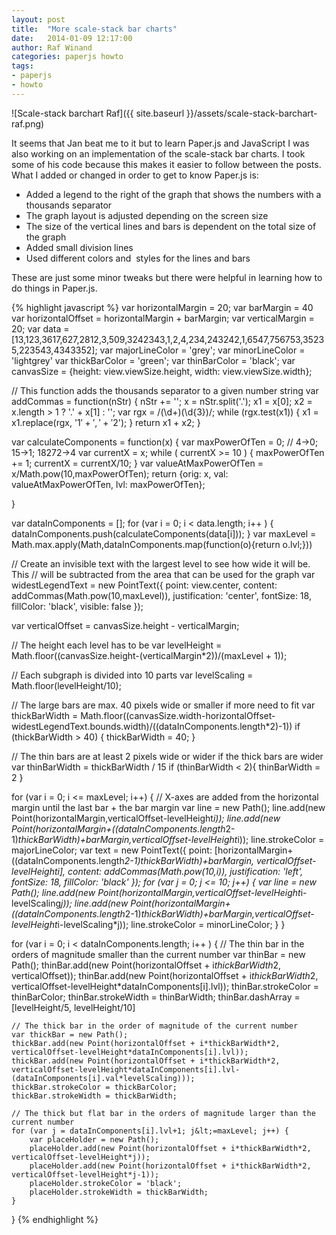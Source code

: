 ```yaml
---
layout: post
title:  "More scale-stack bar charts"
date:   2014-01-09 12:17:00
author: Raf Winand
categories: paperjs howto
tags:
- paperjs
- howto
---
```

![Scale-stack barchart Raf]({{ site.baseurl }}/assets/scale-stack-barchart-raf.png)

It seems that Jan beat me to it but to learn Paper.js and JavaScript I was also working on an implementation of the scale-stack bar charts. I took some of his code because this makes it easier to follow between the posts. What I added or changed in order to get to know Paper.js is:

* Added a legend to the right of the graph that shows the numbers with a thousands separator
* The graph layout is adjusted depending on the screen size
* The size of the vertical lines and bars is dependent on the total size of the graph
* Added small division lines
* Used different colors and  styles for the lines and bars

These are just some minor tweaks but there were helpful in learning how to do things in Paper.js.

{% highlight javascript %}
var horizontalMargin = 20;
var barMargin = 40
var horizontalOffset = horizontalMargin + barMargin;
var verticalMargin = 20;
var data = [13,123,3617,627,2812,3,509,3242343,1,2,4,234,243242,1,6547,756753,35235,223543,4343352];
var majorLineColor = 'grey';
var minorLineColor = 'lightgrey'
var thickBarColor = 'green';
var thinBarColor = 'black';
var canvasSize = {height: view.viewSize.height,
					width: view.viewSize.width};

// This function adds the thousands separator to a given number string
var addCommas = function(nStr) {
	nStr += '';
	x = nStr.split('.');
	x1 = x[0];
	x2 = x.length &gt; 1 ? '.' + x[1] : '';
	var rgx = /(\d+)(\d{3})/;
	while (rgx.test(x1)) {
		x1 = x1.replace(rgx, '$1' + ',' + '$2');
	}
	return x1 + x2;
}

var calculateComponents = function(x) {
    var maxPowerOfTen = 0; // 4-&gt;0; 15-&gt;1; 18272-&gt;4
    var currentX = x;
    while ( currentX &gt;= 10 ) {
        maxPowerOfTen += 1;
        currentX = currentX/10;
    }
    var valueAtMaxPowerOfTen = x/Math.pow(10,maxPowerOfTen);
    return {orig: x,
            val: valueAtMaxPowerOfTen,
            lvl: maxPowerOfTen};

}

var dataInComponents = [];
for (var i = 0; i &lt; data.length; i++ ) {
    dataInComponents.push(calculateComponents(data[i]));
}
var maxLevel = Math.max.apply(Math,dataInComponents.map(function(o){return o.lvl;}))

// Create an invisible text with the largest level to see how wide it will be. This
// will be subtracted from the area that can be used for the graph
var widestLegendText = new PointText({
	point: view.center,
	content: addCommas(Math.pow(10,maxLevel)),
	justification: 'center',
	fontSize: 18,
	fillColor: 'black',
	visible: false
});

var verticalOffset = canvasSize.height - verticalMargin;

// The height each level has to be
var levelHeight = Math.floor((canvasSize.height-(verticalMargin*2))/(maxLevel + 1));

// Each subgraph is divided into 10 parts
var levelScaling = Math.floor(levelHeight/10);

// The large bars are max. 40 pixels wide or smaller if more need to fit
var thickBarWidth = Math.floor((canvasSize.width-horizontalOffset-widestLegendText.bounds.width)/((dataInComponents.length*2)-1))
if (thickBarWidth &gt; 40) {
	thickBarWidth = 40;
}

// The thin bars are at least 2 pixels wide or wider if the thick bars are wider
var thinBarWidth = thickBarWidth / 15
if (thinBarWidth &lt; 2){
	thinBarWidth = 2
}

for (var i = 0; i &lt;= maxLevel; i++) {
	// X-axes are added from the horizontal margin until the last bar + the bar margin
    var line = new Path();
    line.add(new Point(horizontalMargin,verticalOffset-levelHeight*i));
    line.add(new Point(horizontalMargin+((dataInComponents.length*2-1)*thickBarWidth)+barMargin,verticalOffset-levelHeight*i));
    line.strokeColor = majorLineColor;
    var text = new PointText({
    	point: [horizontalMargin+((dataInComponents.length*2-1)*thickBarWidth)+barMargin, verticalOffset-levelHeight*i],
		content: addCommas(Math.pow(10,i)),
		justification: 'left',
		fontSize: 18,
		fillColor: 'black'
    });
    for (var j = 0; j &lt;= 10; j++) {
    	var line = new Path();
	    line.add(new Point(horizontalMargin,verticalOffset-levelHeight*i-levelScaling*j));
	    line.add(new Point(horizontalMargin+((dataInComponents.length*2-1)*thickBarWidth)+barMargin,verticalOffset-levelHeight*i-levelScaling*j));
	    line.strokeColor = minorLineColor;
    }
}

for (var i = 0; i &lt; dataInComponents.length; i++ ) {
    // The thin bar in the orders of magnitude smaller than the current number
    var thinBar = new Path();
    thinBar.add(new Point(horizontalOffset + i*thickBarWidth*2, verticalOffset));
    thinBar.add(new Point(horizontalOffset + i*thickBarWidth*2, verticalOffset-levelHeight*dataInComponents[i].lvl));
    thinBar.strokeColor = thinBarColor;
    thinBar.strokeWidth = thinBarWidth;
    thinBar.dashArray = [levelHeight/5, levelHeight/10]

    // The thick bar in the order of magnitude of the current number
    var thickBar = new Path();
    thickBar.add(new Point(horizontalOffset + i*thickBarWidth*2, verticalOffset-levelHeight*dataInComponents[i].lvl));
    thickBar.add(new Point(horizontalOffset + i*thickBarWidth*2, verticalOffset-levelHeight*dataInComponents[i].lvl-(dataInComponents[i].val*levelScaling)));
    thickBar.strokeColor = thickBarColor;
    thickBar.strokeWidth = thickBarWidth;

    // The thick but flat bar in the orders of magnitude larger than the current number
    for (var j = dataInComponents[i].lvl+1; j&lt;=maxLevel; j++) {
        var placeHolder = new Path();
        placeHolder.add(new Point(horizontalOffset + i*thickBarWidth*2, verticalOffset-levelHeight*j));
        placeHolder.add(new Point(horizontalOffset + i*thickBarWidth*2, verticalOffset-levelHeight*j-1));
        placeHolder.strokeColor = 'black';
        placeHolder.strokeWidth = thickBarWidth;
    }
}
{% endhighlight %}
